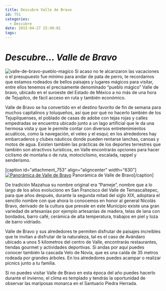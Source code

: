 ```yaml
---
title: Descubre Valle de Bravo
id: 751
categories:
  - Descubre
date: 2015-04-27 15:49:01
tags:
---
```


# _Descubre... Valle de Bravo_

![valle-de-bravo-pueblo-magico](http://www.laredsemanario.com/wp-content/uploads/2015/04/valle-de-bravo-pueblo-magico-300x265.png)
Si acaso no te alcanzaron las vacaciones o el presupuesto fue mínimo para andar de pata de perro, te recordamos que estamos rodeados de bellos paisajes y lugares mágicos para visitar, entre ellos tenemos el precisamente denominado “pueblo mágico” Valle de bravo, ubicado en el suroeste del Estado de México a no más de una hora de Tejupilco, de fácil acceso en ruta y también económico.

Valle de Bravo se ha convertido en el destino favorito de fin de semana para muchos capitalinos y toluqueños, así que por qué no hacerlo también de los Tejupilquenses, el poblado de casas de adobe con tejas rojas y calles empedradas se encuentra ubicado junto a un lago artificial que le da una hermosa vista y que le permite contar con diversos entretenimientos acuáticos, como la navegación, el veleo y el esquí; en los alrededores hay embarcaderos y clubes náuticos donde pueden rentarse lanchas, canoas y motos de agua. Existen también las prácticas de los deportes terrestres que también son atractivos turísticos, en Valle encontrarás opciones para hacer ciclismo de montaña o de ruta, motociclismo, escalada, rappel y senderismo.

[caption id="attachment_753" align="aligncenter" width="630"][![Panorámica de Valle de Bravo](http://www.laredsemanario.com/wp-content/uploads/2015/04/valle.jpg)](http://www.laredsemanario.com/wp-content/uploads/2015/04/valle.jpg) Panorámica de Valle de Bravo[/caption]

De tradición Mazahua su nombre original era “Pameje”, nombre que a lo largo de los años evoluciono en San Francisco del Valle de Temascaltepec, para que años después, durante la segunda mitad del siglo XIX, adoptara el sencillo nombre con que ahora lo conocemos en honor al general Nicolás Bravo, derivado de la cultura que prevale en este Municipio existe una gran variedad de artesanías por ejemplo artesanías de madera, telas de lana con bordados, barro café, cerámica de alta temperatura, trabajos en piel y loza de barro vidriado.

Valle de Bravo y sus alrededores te permiten disfrutar de paisajes increíbles que te invitan a disfrutar de la naturaleza, tal es el caso de Avándaro ubicado a unos 5 kilometros del centro de Valle, encontrarás restaurantes, tiendas gourmet y actividades deportivas. Si andas por aquí puedes conocer también la cascada Velo de Novia, que es una caída de 35 metros rodeada por grandes árboles. En los alrededores puedes acampar o realizar picnics junto a tu familia.

Si no puedes visitar Valle de Bravo en esta época del año puedes hacerlo durante el invierno, el clima es templado y tendrás la oportunidad de observar las mariposas monarca en el Santuario Piedra Herrada.